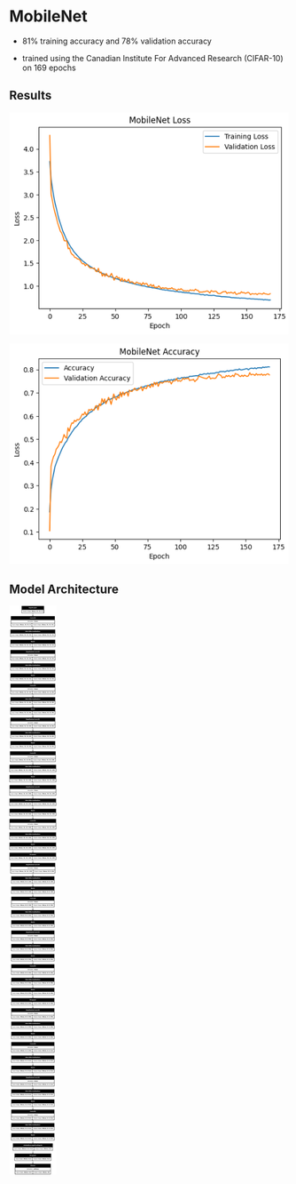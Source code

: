 # MobileNet

* 81% training accuracy and 78% validation accuracy

* trained using the Canadian Institute For Advanced Research (CIFAR-10) on 169 epochs

## Results

![Model Loss](./images/model_loss.png)

![Model Accuracy](./images/model_accuracy.png)

## Model Architecture

![Architecture](./images/mobilenet_architecture.png)